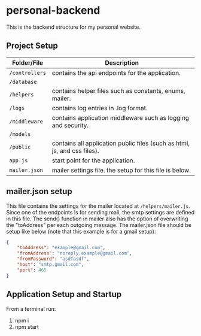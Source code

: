 # personal-backend

This is the backend structure for my personal website. 

## Project Setup 

| Folder/File | Description                                                       |
| -----------| ------------------------------------------------------------------ |
| `/controllers` | contains the api endpoints for the application. |
| `/database` |  |
| `/helpers` | contains helper files such as constants, enums, mailer. |
| `/logs` | contains log entries in .log format. |
| `/middleware`| contains application middleware such as logging and security. |
| `/models` |  |
| `/public` | contains all application public files (such as html, js, and css files). |
| `app.js` | start point for the application. |
| `mailer.json` | mailer settings file. the setup for this file is below. |

## mailer.json setup

This file contains the settings for the mailer located at `/helpers/mailer.js`. Since one of the endpoints is for sending mail, the smtp settings are defined in this file. The send() function in mailer also has the option of overwriting the "toAddress" per each outgoing message. The mailer.json file should be setup like below (note that this example is for a gmail setup):

```json
{
    "toAddress": "example@gmail.com",
    "fromAddress": "noreply.example@gmail.com",
    "fromPassword": "asdfasdf",
    "host": "smtp.gmail.com",
    "port": 465
}
```

## Application Setup and Startup

From a terminal run:
1. npm i
2. npm start

